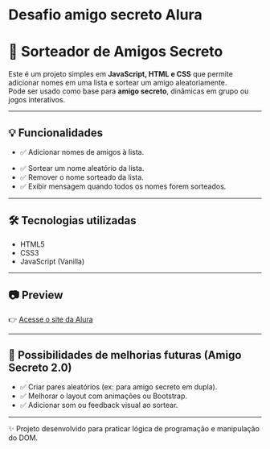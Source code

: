 # Desafio amigo secreto Alura


# 🎁 Sorteador de Amigos Secreto  

Este é um projeto simples em **JavaScript, HTML e CSS** que permite adicionar nomes em uma lista e sortear um amigo aleatoriamente.  
Pode ser usado como base para **amigo secreto**, dinâmicas em grupo ou jogos interativos.  

---

## 💡 Funcionalidades  

- ✅ Adicionar nomes de amigos à lista.  
<!-- - ✅ Verificar se o nome é válido (sem repetir e apenas letras). -->
- ✅ Sortear um nome aleatório da lista.  
- ✅ Remover o nome sorteado da lista.  
- ✅ Exibir mensagem quando todos os nomes forem sorteados.  

---

## 🛠 Tecnologias utilizadas  

- HTML5  
- CSS3  
- JavaScript (Vanilla)  

---

## 📷 Preview  

👉 [Acesse o site da Alura](https://www.alura.com.br/)  

---

## 🎯 Possibilidades de melhorias futuras (Amigo Secreto 2.0)  

- ✅ Criar pares aleatórios (ex: para amigo secreto em dupla).  
- ✅ Melhorar o layout com animações ou Bootstrap.  
- ✅ Adicionar som ou feedback visual ao sortear.  

---

✨ Projeto desenvolvido para praticar lógica de programação e manipulação do DOM.  



